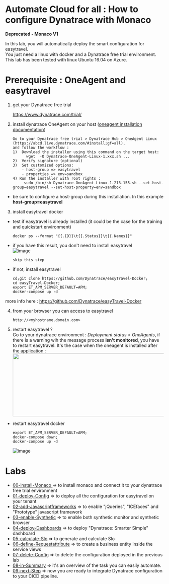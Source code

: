 #  Automate Cloud for all : How to configure Dynatrace with Monaco

**Deprecated - Monaco V1**

In this lab, you will automatically deploy the smart configuration for easytravel.  
You just need a linux with docker and a Dynatrace free trial environment.  
This lab has been tested with linux Ubuntu 16.04 on Azure.  

# Prerequisite : OneAgent and easytravel

1) get your Dynatrace free trial  

      https://www.dynatrace.com/trial/    

2) install dynatrace OneAgent on your host 
([oneagent installation documentation](https://github.com/ace-dynatrace-lab/loadtesting-lab/blob/main/InstallEasytravel.md))    

       Go to your Dynatrace free trial > Dynatrace Hub > OneAgent Linux (https://abcd.live.dynatrace.com/#install;gf=all),
       and follow the workflow :
       1)  Download the installer using this command on the target host: 
             wget  -O Dynatrace-OneAgent-Linux-1.xxx.sh ...
       2)  Verify signature (optional)
       3)  Set customized options:
           - host-group => easytravel 
           - properties => env=sandbox
       4) Run the installer with root rights : 
            sudo /bin/sh Dynatrace-OneAgent-Linux-1.213.155.sh --set-host-group=easytravel --set-host-property=env=sandbox

- be sure to configure a host-group during this installation. In this example **host-group=easytravel**

3) install easytravel docker   
- test if easytravel is already installed (it could be the case for the training and quickstart environment)   

      docker ps --format "{{.ID}}\t{{.Status}}\t{{.Names}}"

- if you have this result, you don't need to install easytravel  
  ![image](https://user-images.githubusercontent.com/40337213/116451621-02f57e00-a85d-11eb-96a0-c1d0613185c7.png)
   
      skip this step
            
- if not, install easytravel 

      cd;git clone https://github.com/Dynatrace/easyTravel-Docker;
      cd easyTravel-Docker;
      export ET_APM_SERVER_DEFAULT=APM;
      docker-compose up -d

more info here : https://github.com/Dynatrace/easyTravel-Docker  
  
4) from your browser you can access to easytravel  

       http://<myhostname.domain.com>

5) restart easytravel ?  
Go to your dynatrace environment : *Deployment status > OneAgents*, if there is a warning wih the message process **isn't monitored**, you have to restart easytravel. It's the case when the oneagent is installed after the application :  
    <img src="https://user-images.githubusercontent.com/40337213/116455523-713c3f80-a861-11eb-8786-0858aa10512c.png" width="600" height="200">

- restart easytravel docker

      export ET_APM_SERVER_DEFAULT=APM;
      docker-compose down;
      docker-compose up -d
       
  ![image](https://user-images.githubusercontent.com/40337213/116609980-4c190100-a935-11eb-9fd0-d0739d13cb03.png)


# Labs 

- [00-install-Monaco ](https://github.com/dynatrace-ace-services/easy-dynatrace-with-monaco/tree/main/00-install-Monaco) => to install monaco and connect it to your dynatrace free trial environment   
- [01-deploy-Config](https://github.com/dynatrace-ace-services/easy-dynatrace-with-monaco/tree/main/01-deploy-Config) => to deploy all the configuration for easytravel on your tenant  
- [02-add-Javascriptframeworks](https://github.com/dynatrace-ace-services/easy-dynatrace-with-monaco/tree/main/02-add-Javascriptframeworks) => to enable "jQueries", "ICEfaces" and "Prototype" javascript framework  
- [03-enable-Synthetic](https://github.com/dynatrace-ace-services/easy-dynatrace-with-monaco/tree/main/03-enable-Synthetic) => to enable both synthetic monitor and synthetic browser  
- [04-deploy-Dashboards](https://github.com/dynatrace-ace-services/easy-dynatrace-with-monaco/tree/main/04-import-Dashboards) => to deploy "Dynatrace: Smarter Simple" dashboard  
- [05-calculate-Slo](https://github.com/dynatrace-ace-services/easy-dynatrace-with-monaco/tree/main/05-calculate-Slo) => to generate and calculate Slo  
- [06-define-Requestattribute](https://github.com/dynatrace-ace-services/easy-dynatrace-with-monaco/tree/main/06-define-Requestattribute) => to create a business entity inside the service views
- [07-delete-Config](https://github.com/dynatrace-ace-services/easy-dynatrace-with-monaco/tree/main/07-delete-Config) => to delete the configuration deployed in the previous lab    
- [08-in-Summary](https://github.com/dynatrace-ace-services/easy-dynatrace-with-monaco/tree/main/08-in-Summary) => it's an overview of the task you can easily automate.
- [09-next-Step](https://github.com/dynatrace-ace-services/easy-dynatrace-with-monaco/tree/main/09-next-Step) => now you are ready to integrate Dynatrace configuration to your CICD pipeline.
